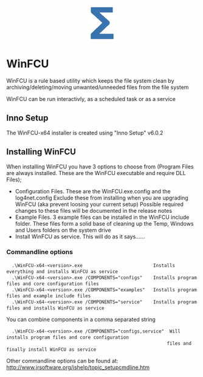 <p align="center">
  <img src="logo\Total.png" alt="Total Productions"/>
</p>

# WinFCU
WinFCU is a rule based utility which keeps the file system clean by archiving/deleting/moving unwanted/unneeded files from the file system

WinFCU can be run interactivly, as a scheduled task or as a service

## Inno Setup

The WinFCU-x64 installer is created using "Inno Setup" v6.0.2

## Installing WinFCU

When installing WinFCU you have 3 options to choose from (Program Files are always installed. These are the WinFCU executable and require DLL Files);

- Configuration Files. These are the WinFCU.exe.config and the log4net.config
  Exclude these from installing when you are upgrading WinFCU (aka prevent loosing your current setup)
  Possible required changes to these files will be documented in the release notes
- Example Files. 3 example files can be installed in the WinFCU include folder. These files form a solid base of
  cleaning up the Temp, Windows and Users folders on the system drive
- Install WinFCU as service. This will do as it says......

### Commandline options

```
  .\WinFCU-x64-<version>.exe                          Installs everything and installs WinFCU as service
  .\WinFCU-x64-<version>.exe /COMPONENTS="configs"    Installs program files and core configuration files
  .\WinFCU-x64-<version>.exe /COMPONENTS="examples"   Installs program files and example include files
  .\WinFCU-x64-<version>.exe /COMPONENTS="service"    Installs program files and installs WinFCU as service
```

You can combine components in a comma separated string

```
  .\WinFCU-x64-<version>.exe /COMPONENTS="configs,service"  Will installs program files and core configuration
                                                           files and finally install WinFCU as service
```

Other commandline options can be found at: <http://www.jrsoftware.org/ishelp/topic_setupcmdline.htm>
